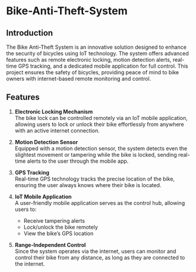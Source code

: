 # Bike-Anti-Theft-System

## Introduction 
The Bike Anti-Theft System is an innovative solution designed to enhance the security of bicycles using IoT technology. The system offers advanced features such as remote electronic locking, motion detection alerts, real-time GPS tracking, and a dedicated mobile application for full control. This project ensures the safety of bicycles, providing peace of mind to bike owners with internet-based remote monitoring and control.

## Features
1. **Electronic Locking Mechanism**  
   The bike lock can be controlled remotely via an IoT mobile application, allowing users to lock or unlock their bike effortlessly from anywhere with an active internet connection.

2. **Motion Detection Sensor**  
   Equipped with a motion detection sensor, the system detects even the slightest movement or tampering while the bike is locked, sending real-time alerts to the user through the mobile app.

3. **GPS Tracking**  
   Real-time GPS technology tracks the precise location of the bike, ensuring the user always knows where their bike is located.

4. **IoT Mobile Application**  
   A user-friendly mobile application serves as the control hub, allowing users to:
   - Receive tampering alerts
   - Lock/unlock the bike remotely
   - View the bike’s GPS location

5. **Range-Independent Control**  
   Since the system operates via the internet, users can monitor and control their bike from any distance, as long as they are connected to the internet.

   
